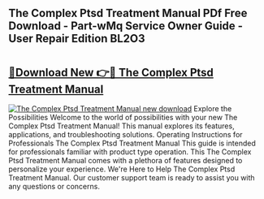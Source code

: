 ## The Complex Ptsd Treatment Manual PDf Free Download - Part-wMq Service Owner Guide - User Repair Edition BL2O3

# <h2><a href="http://cf15757.oget.top/?id=The+Complex+Ptsd+Treatment+Manual">🔗Download New 👉🔴 The Complex Ptsd Treatment Manual</a></h2>

[![The Complex Ptsd Treatment Manual new download](https://i.imgur.com/5g1atiW.png)](http://cf15757.oget.top/?id=The+Complex+Ptsd+Treatment+Manual)
Explore the Possibilities Welcome to the world of possibilities with your new The Complex Ptsd Treatment Manual! This manual explores its features, applications, and troubleshooting solutions. Operating Instructions for Professionals The Complex Ptsd Treatment Manual This guide is intended for professionals familiar with product type operation. This The Complex Ptsd Treatment Manual comes with a plethora of features designed to personalize your experience. We're Here to Help The Complex Ptsd Treatment Manual. Our customer support team is ready to assist you with any questions or concerns.
